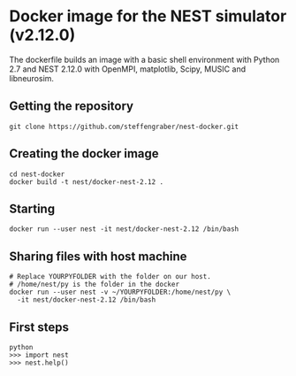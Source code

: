 # Docker image for the NEST simulator (v2.12.0)

The dockerfile builds an image with a basic shell environment with 
Python 2.7 and NEST 2.12.0 with OpenMPI, matplotlib, Scipy, MUSIC and 
libneurosim.

## Getting the repository

    git clone https://github.com/steffengraber/nest-docker.git

## Creating the docker image

    cd nest-docker
    docker build -t nest/docker-nest-2.12 .

## Starting

    docker run --user nest -it nest/docker-nest-2.12 /bin/bash
    
## Sharing files with host machine

    # Replace YOURPYFOLDER with the folder on our host.
    # /home/nest/py is the folder in the docker
    docker run --user nest -v ~/YOURPYFOLDER:/home/nest/py \
      -it nest/docker-nest-2.12 /bin/bash

    
## First steps

    python
    >>> import nest
    >>> nest.help()


